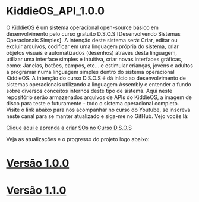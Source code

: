 # KiddieOS_API_1.0.0

O KiddieOS é um sistema operacional open-source básico em desenvolvimento pelo curso gratuito D.S.O.S [Desenvolvendo Sistemas Operacionais Simples]. A intenção deste sistema será: Criar, editar ou excluir arquivos, codificar em uma linguagem própria do sistema, criar objetos visuais e automatizados (desenhos) através desta linguagem, utilizar uma interface simples e intuitiva, criar novas interfaces gráficas, como: Janelas, botões, campos, etc... e estimular crianças, jovens e adultos a programar numa linguagem simples dentro do sistema operacional KiddieOS. A intenção do curso D.S.O.S é dá início ao desenvolvimento de sistemas operacionais utilizando a linguagem Assembly e entender a fundo sobre diversos conceitos internos deste tipo de sistema. Aqui neste repositório serão armazenados arquivos de APIs do KiddieOS, a imagem de disco para teste e futuramente - todo o sistema operacional completo. Visite o link abaixo para nos acompanhar no curso do Youtube, se inscreva neste canal para se manter atualizado e siga-me no GitHub. Vejo vocês lá:

[Clique aqui e aprenda a criar SOs no Curso D.S.O.S](https://www.youtube.com/playlist?list=PLsoiO2Be-2z8BfsSkspJfDiuKeC9-LSca)

Veja as atualizações e o progresso do projeto logo abaixo:

# [Versão 1.0.0](https://github.com/FrancisBFTC/KiddieOS_Window3D_API)

# [Versão 1.1.0](https://github.com/FrancisBFTC/KiddieOS_Window3D_API/tree/Win3dmov.lib-1.1.0)

